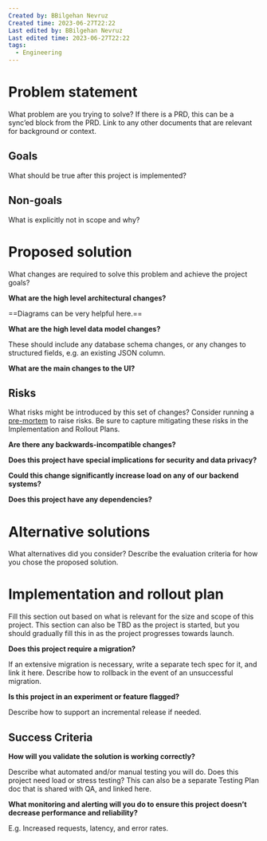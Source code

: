 ```yaml
---
Created by: BBilgehan Nevruz
Created time: 2023-06-27T22:22
Last edited by: BBilgehan Nevruz
Last edited time: 2023-06-27T22:22
tags:
  - Engineering
---
```

# Problem statement

What problem are you trying to solve? If there is a PRD, this can be a sync’ed block from the PRD. Link to any other documents that are relevant for background or context.

## Goals

What should be true after this project is implemented?

## Non-goals

What is explicitly not in scope and why?

# Proposed solution

What changes are required to solve this problem and achieve the project goals?

  

**What are the high level architectural changes?**

==Diagrams can be very helpful here.==

  

**What are the high level data model changes?**

These should include any database schema changes, or any changes to structured fields, e.g. an existing JSON column.

  

**What are the main changes to the UI?**

  

## Risks

What risks might be introduced by this set of changes? Consider running a [pre-mortem](https://www.notion.so/templates/pre-mortem-template) to raise risks. Be sure to capture mitigating these risks in the Implementation and Rollout Plans.

  

**Are there any backwards-incompatible changes?**

  

**Does this project have special implications for security and data privacy?**

  

**Could this change significantly increase load on any of our backend systems?**

  

**Does this project have any dependencies?**

  

# Alternative solutions

What alternatives did you consider? Describe the evaluation criteria for how you chose the proposed solution.

# Implementation and rollout plan

Fill this section out based on what is relevant for the size and scope of this project. This section can also be TBD as the project is started, but you should gradually fill this in as the project progresses towards launch.

  

**Does this project require a migration?**

If an extensive migration is necessary, write a separate tech spec for it, and link it here. Describe how to rollback in the event of an unsuccessful migration.

  

**Is this project in an experiment or feature flagged?**

Describe how to support an incremental release if needed.

  

## Success Criteria

**How will you validate the solution is working correctly?**

Describe what automated and/or manual testing you will do. Does this project need load or stress testing? This can also be a separate Testing Plan doc that is shared with QA, and linked here.

  

**What monitoring and alerting will you do to ensure this project doesn’t decrease performance and reliability?**

E.g. Increased requests, latency, and error rates.